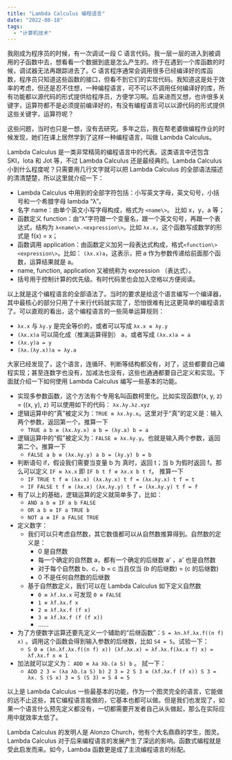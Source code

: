 ```yaml
---
title: "Lambda Calculus 编程语言"
date: "2022-08-18"
tags: 
  - "计算机技术"
---
```


我刚成为程序员的时候，有一次调试一段 C 语言代码。我一层一层的进入到被调用的子函数中去，想看看一个数据到底是怎么产生的。终于在遇到一个库函数的时候，调试器无法再跟踪进去了。C 语言程序通常会调用很多已经编译好的库函数，程序员只知道这些函数的接口，但看不到它们的实现代码。我知道这是处于效率的考虑，但还是忍不住想，一种编程语言，可不可以不调用任何编译好的库，所有功能都以源代码的形式提供给程序员，方便学习啊。后来进而又想，也许很多关键字，运算符都不是必须提前编译好的，有没有编程语言可以以源代码的形式提供这些关键字，运算符呢？

这些问题，当时也只是一想，没有去研究。多年之后，我在帮老婆做编程作业的时候发现，她们在课上居然学到了这样一种编程语言，叫做 Lambda Calculus。

Lambda Calculus 是一类非常精简的编程语言中的代表。这类语言中还包含 SKI，Iota 和 Jot 等，不过 Lambda Calculus 还是最经典的。Lambda Calculus 小到什么程度呢？只需要用几行文字就可以把 Lambda Calculus 的全部语法描述的清清楚楚，所以这里就介绍一下：

- Lambda Calculus 中用到的全部字符包括：小写英文字母，英文句号，小括号和一个希腊字母 lambda “λ”。
- 名字 name：由单个英文小写字母构成，格式为 `<name\>`。 比如 x，y，a 等；
- 函数定义 function：由“λ”字符跟一个变量名，跟一个英文句号，再跟一个表达式，结构为 `λ<name\>.<expression\>`。比如 `λx.x`，这个函数写成数学的形式是 f(x) = x；
- 函数调用 application：由函数定义加另一段表达式构成，格式`<function\><expression\>`。比如： `(λx.x)a`，这表示，把 a 作为参数传递给前面那个函数，运算结果就是 a。
- name, function, application 又被统称为 expression （表达式）。
- 括号用于控制计算的优先级。有时代码里也会加入空格以方便阅读。

以上就是这个编程语言的全部语法了。当时的要求是给这个语言编写一个编译器，其中最核心的部分只用了十来行代码就实现了，恐怕很难有比这更简单的编程语言了。可以直观的看出，这个编程语言的一些简单运算规则：

- `λx.x` 与 `λy.y` 是完全等价的，或者可以写成 `λx.x ≡ λy.y`
- `(λx.x)a` 可以简化成（推演运算得到） a，或者写成 `(λx.x)a = a`
- `(λx.y)a = y`
- `(λx.(λy.x))a = λy.a`

大家已经发现了，这个语言，连循环、判断等结构都没有，对了，这些都要自己编程实现；甚至连数字也没有，加减法也没有，这些也通通都要自己定义和实现。下面就介绍一下如何使用 Lambda Calculus 编写一些基本的功能。

- 实现多参数函数，这个方法有个专用名叫函数柯里化。比如实现函数f(x, y, z) = ((x, y), z) 可以使用如下的代码： `λx.λy.λz.xyz`
- 逻辑运算中的“真”被定义为：`TRUE ≡ λx.λy.x`。这里对于“真”的定义是：输入两个参数，返回第一个。推算一下
   - `TRUE a b ≡ (λx.λy.x) a b = (λy.a) b = a`
- 逻辑运算中的“假”被定义为：`FALSE ≡ λx.λy.y`。也就是输入两个参数，返回第二个。推算一下 
   - `FALSE a b ≡ (λx.λy.y) a b = (λy.y) b = b`
- 判断语句 if，假设我们需要当变量 b 为 真时，返回 t；当 b 为假时返回 f。那么可以定义 `IF ≡ λx.x` 即 `IF b t f ≡ λx.x b t f`。 推算一下 
   - `IF TRUE t f ≡ (λx.x) (λx.λy.x) t f = (λx.λy.x) t f = t`
   - `IF FALSE t f ≡ (λx.x) (λx.λy.y) t f = (λx.λy.y) t f = f`
- 有了以上的基础，逻辑运算的定义就简单多了，比如：
   - `AND a b ≡ IF a b FALSE`
   - `OR a b ≡ IF a TRUE b`
   - `NOT a ≡ IF a FALSE TRUE`
- 定义数字：
   - 我们可以只考虑自然数，其它数值都可以从自然数推算得到。自然数的定义是：
      - 0 是自然数
      - 每一个确定的自然数 a，都有一个确定的后继数 a' ，a' 也是自然数
      - 对于每个自然数 b、c，b = c 当且仅当 (b 的后继数) = (c 的后继数)
      - 0 不是任何自然数的后继数
   - 基于自然数定义，我们可以在 Lambda Calculus 如下定义自然数
      - `0 ≡ λf.λx.x` 可发现 `0 ≡ FALSE`
      - `1 ≡ λf.λx.f x`
      - `2 ≡ λf.λx.f (f x)`
      - `3 ≡ λf.λx.f (f (f x))`
      - ……
- 为了方便数字运算还要先定义一个辅助的“后继函数”：`S = λn.λf.λx.f((n f) x)` 。调用这个函数会得到输入参数的后继数，比如 `S4 = 5`。试验一下：
   - `S 0 ≡ (λn.λf.λx.f((n f) x)) (λf.λx.x) = λf.λx.f(λx.x f) x) = λf.λx.f x ≡ 1`
- 加法就可以定义为： `ADD ≡ λa λb.(a S) b` 。 拭一下：
   - `ADD 2 3 = (λa λb.(a S) b) 2 3 = 2 S 3 ≡ (λf.λx.f (f x)) S 3 = λx. S (S x) 3 = S (S 3) = S 4 = 5`

以上是 Lambda Calculus 一些最基本的功能，作为一个图灵完全的语言，它能做的远不止这些，其它编程语言能做的，它基本也都可以做。但是我们也发现了，如果一个语言什么预先定义都没有，一切都需要开发者自己从头做起，那么在实际应用中就效率太低了。

Lambda Calculus 的发明人是 Alonzo Church，他有个大名鼎鼎的学生，图灵。Lambda Calculus 对于后来编程语言的发展产生了深远的影响。函数式编程就是受此启发而来。如今，Lambda 函数更是成了主流编程语言的标配。
